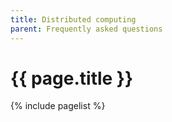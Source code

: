 ```yaml
---
title: Distributed computing
parent: Frequently asked questions
---
```


# {{ page.title }}

{% include pagelist %}
